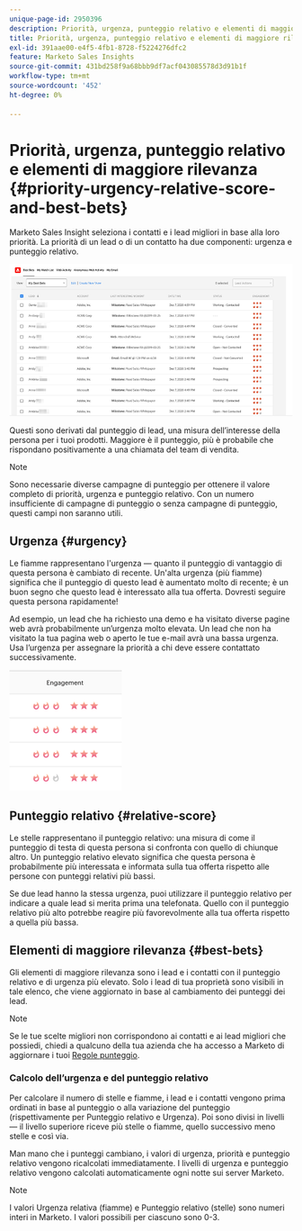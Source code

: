 ```yaml
---
unique-page-id: 2950396
description: Priorità, urgenza, punteggio relativo e elementi di maggiore rilevanza - Documenti Marketo - Documentazione del prodotto
title: Priorità, urgenza, punteggio relativo e elementi di maggiore rilevanza
exl-id: 391aae00-e4f5-4fb1-8728-f5224276dfc2
feature: Marketo Sales Insights
source-git-commit: 431bd258f9a68bbb9df7acf043085578d3d91b1f
workflow-type: tm+mt
source-wordcount: '452'
ht-degree: 0%

---
```


# Priorità, urgenza, punteggio relativo e elementi di maggiore rilevanza {#priority-urgency-relative-score-and-best-bets}

Marketo Sales Insight seleziona i contatti e i lead migliori in base alla loro priorità. La priorità di un lead o di un contatto ha due componenti: urgenza e punteggio relativo.

![](assets/priority-urgency-relative-score-and-best-bets-1.png)

Questi sono derivati dal punteggio di lead, una misura dell’interesse della persona per i tuoi prodotti. Maggiore è il punteggio, più è probabile che rispondano positivamente a una chiamata del team di vendita.

>[!NOTE]
>
>Sono necessarie diverse campagne di punteggio per ottenere il valore completo di priorità, urgenza e punteggio relativo.  Con un numero insufficiente di campagne di punteggio o senza campagne di punteggio, questi campi non saranno utili.

## Urgenza {#urgency}

Le fiamme rappresentano l&#39;urgenza — quanto il punteggio di vantaggio di questa persona è cambiato di recente. Un&#39;alta urgenza (più fiamme) significa che il punteggio di questo lead è aumentato molto di recente; è un buon segno che questo lead è interessato alla tua offerta. Dovresti seguire questa persona rapidamente!

Ad esempio, un lead che ha richiesto una demo e ha visitato diverse pagine web avrà probabilmente un’urgenza molto elevata. Un lead che non ha visitato la tua pagina web o aperto le tue e-mail avrà una bassa urgenza. Usa l’urgenza per assegnare la priorità a chi deve essere contattato successivamente.

![](assets/priority-urgency-relative-score-and-best-bets-2.png)

## Punteggio relativo {#relative-score}

Le stelle rappresentano il punteggio relativo: una misura di come il punteggio di testa di questa persona si confronta con quello di chiunque altro. Un punteggio relativo elevato significa che questa persona è probabilmente più interessata e informata sulla tua offerta rispetto alle persone con punteggi relativi più bassi.

Se due lead hanno la stessa urgenza, puoi utilizzare il punteggio relativo per indicare a quale lead si merita prima una telefonata. Quello con il punteggio relativo più alto potrebbe reagire più favorevolmente alla tua offerta rispetto a quella più bassa.

## Elementi di maggiore rilevanza {#best-bets}

Gli elementi di maggiore rilevanza sono i lead e i contatti con il punteggio relativo e di urgenza più elevato. Solo i lead di tua proprietà sono visibili in tale elenco, che viene aggiornato in base al cambiamento dei punteggi dei lead.

>[!NOTE]
>
>Se le tue scelte migliori non corrispondono ai contatti e ai lead migliori che possiedi, chiedi a qualcuno della tua azienda che ha accesso a Marketo di aggiornare i tuoi [Regole punteggio](/help/marketo/getting-started/quick-wins/simple-scoring.md).

### Calcolo dell’urgenza e del punteggio relativo

Per calcolare il numero di stelle e fiamme, i lead e i contatti vengono prima ordinati in base al punteggio o alla variazione del punteggio (rispettivamente per Punteggio relativo e Urgenza). Poi sono divisi in livelli — il livello superiore riceve più stelle o fiamme, quello successivo meno stelle e così via.

Man mano che i punteggi cambiano, i valori di urgenza, priorità e punteggio relativo vengono ricalcolati immediatamente. I livelli di urgenza e punteggio relativo vengono calcolati automaticamente ogni notte sui server Marketo.

>[!NOTE]
>
>I valori Urgenza relativa (fiamme) e Punteggio relativo (stelle) sono numeri interi in Marketo. I valori possibili per ciascuno sono 0-3.
